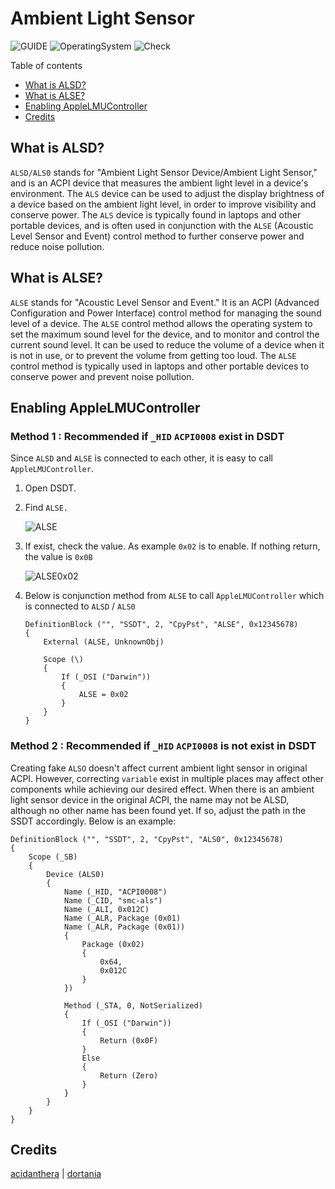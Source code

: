 # Ambient Light Sensor

![GUIDE](https://img.shields.io/badge/Guide-ACPI-purple)
![OperatingSystem](https://img.shields.io/badge/OS-Hackintosh-blue)
![Check](https://img.shields.io/badge/Status-Pass-brightgreen)

Table of contents

- [What is ALSD?](#what-is-alsd)
- [What is ALSE?](#what-is-alse)
- [Enabling AppleLMUController](#enabling-applelmucontroller)
- [Credits](#credits)

## What is ALSD?

`ALSD/ALS0` stands for "Ambient Light Sensor Device/Ambient Light Sensor," and is an ACPI device that measures the ambient light level in a device's environment. The `ALS` device can be used to adjust the display brightness of a device based on the ambient light level, in order to improve visibility and conserve power. The `ALS` device is typically found in laptops and other portable devices, and is often used in conjunction with the `ALSE` (Acoustic Level Sensor and Event) control method to further conserve power and reduce noise pollution.

## What is ALSE?

`ALSE` stands for "Acoustic Level Sensor and Event." It is an ACPI (Advanced Configuration and Power Interface) control method for managing the sound level of a device. The `ALSE` control method allows the operating system to set the maximum sound level for the device, and to monitor and control the current sound level. It can be used to reduce the volume of a device when it is not in use, or to prevent the volume from getting too loud. The `ALSE` control method is typically used in laptops and other portable devices to conserve power and prevent noise pollution.

## Enabling AppleLMUController

### Method 1 : Recommended if `_HID` `ACPI0008` exist in DSDT

Since `ALSD` and `ALSE` is connected to each other, it is easy to call `AppleLMUController`.

1. Open DSDT.

2. Find `ALSE.`

   ![ALSE][alse]

3. If exist, check the value. As example `0x02` is to enable. If nothing return, the value is `0x0B`

   ![ALSE0x02][alse2bit]

4. Below is conjunction method from `ALSE` to call `AppleLMUController` which is connected to `ALSD` / `ALS0`

   ```asl
   DefinitionBlock ("", "SSDT", 2, "CpyPst", "ALSE", 0x12345678)
   {
       External (ALSE, UnknownObj)
   
       Scope (\)
       {
           If (_OSI ("Darwin"))
           {
               ALSE = 0x02
           }
       }
   }
   ```

### Method 2 : Recommended if `_HID` `ACPI0008` is not exist in DSDT

Creating fake `ALSO` doesn't affect current ambient light sensor in original ACPI. However, correcting `variable` exist in multiple places may affect other components while achieving our desired effect. When there is an ambient light sensor device in the original ACPI, the name may not be ALSD, although no other name has been found yet. If so, adjust the path in the SSDT accordingly. Below is an example:

```asl
DefinitionBlock ("", "SSDT", 2, "CpyPst", "ALS0", 0x12345678)
{
    Scope (_SB)
    {
        Device (ALS0)
        {
            Name (_HID, "ACPI0008")
            Name (_CID, "smc-als")
            Name (_ALI, 0x012C)
            Name (_ALR, Package (0x01)
            Name (_ALR, Package (0x01)) 
            {
                Package (0x02)
                {
                    0x64,
                    0x012C
                }
            })
            
            Method (_STA, 0, NotSerialized)
            {
                If (_OSI ("Darwin"))
                {
                    Return (0x0F)
                }
                Else
                {
                    Return (Zero)
                }
            }
        }
    }
}
```

## Credits

[acidanthera][dev0] | [dortania][dev-group0]

[alse]: https://user-images.githubusercontent.com/72515939/210977256-8cd8f9a4-e46d-498d-a439-7fd7a91f9d40.png
[alse2bit]: https://user-images.githubusercontent.com/72515939/210977281-1e68af0d-1fe9-46bc-9b7f-99e2a52cfafa.png
[dev-group0]: https://dortania.github.io
[dev0]: https://github.com/acidanthera/
